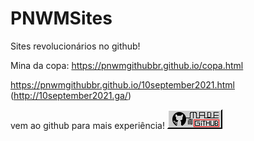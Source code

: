 # PNWMSites
Sites revolucionários no github!

Mina da copa:
https://pnwmgithubbr.github.io/copa.html

https://pnwmgithubbr.github.io/10september2021.html
(http://10september2021.ga/)

vem ao github para mais experiência!
<a href="https://github.com/PNWMgithubBR/pnwmgithubbr.github.io">
<img src="imagens_especiais/botaogit.png" style="width:88px;height:31px;">
</a>

